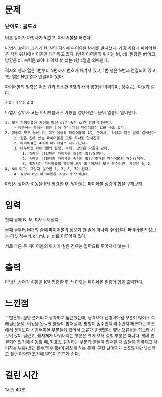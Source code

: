 # 문제

### 난이도 : 골드 4

어른 상어가 마법사가 되었고, 파이어볼을 배웠다.

마법사 상어가 크기가 N×N인 격자에 파이어볼 M개를 발사했다. 가장 처음에 파이어볼은 각자 위치에서 이동을 대기하고 있다. i번 파이어볼의 위치는 (ri, ci), 질량은 mi이고, 방향은 di, 속력은 si이다. 위치 (r, c)는 r행 c열을 의미한다.

격자의 행과 열은 1번부터 N번까지 번호가 매겨져 있고, 1번 행은 N번과 연결되어 있고, 1번 열은 N번 열과 연결되어 있다.

파이어볼의 방향은 어떤 칸과 인접한 8개의 칸의 방향을 의미하며, 정수로는 다음과 같다.

7	0	1
6	 	2
5	4	3

마법사 상어가 모든 파이어볼에게 이동을 명령하면 다음이 일들이 일어난다.

    1. 모든 파이어볼이 자신의 방향 di로 속력 si칸 만큼 이동한다.
        - 이동하는 중에는 같은 칸에 여러 개의 파이어볼이 있을 수도 있다.
    2. 이동이 모두 끝난 뒤, 2개 이상의 파이어볼이 있는 칸에서는 다음과 같은 일이 일어난다.
        1. 같은 칸에 있는 파이어볼은 모두 하나로 합쳐진다.
        2. 파이어볼은 4개의 파이어볼로 나누어진다.
        3. 나누어진 파이어볼의 질량, 속력, 방향은 다음과 같다.
            1. 질량은 ⌊(합쳐진 파이어볼 질량의 합)/5⌋이다.
            2. 속력은 ⌊(합쳐진 파이어볼 속력의 합)/(합쳐진 파이어볼의 개수)⌋이다.
            3. 합쳐지는 파이어볼의 방향이 모두 홀수이거나 모두 짝수이면, 방향은 0, 2, 4, 6이 되고, 그렇지 않으면 1, 3, 5, 7이 된다.
        4. 질량이 0인 파이어볼은 소멸되어 없어진다.

마법사 상어가 이동을 K번 명령한 후, 남아있는 파이어볼 질량의 합을 구해보자.

# 입력

첫째 줄에 N, M, K가 주어진다.

둘째 줄부터 M개의 줄에 파이어볼의 정보가 한 줄에 하나씩 주어진다. 파이어볼의 정보는 다섯 정수 ri, ci, mi, si, di로 이루어져 있다.

서로 다른 두 파이어볼의 위치가 같은 경우는 입력으로 주어지지 않는다.

# 출력

마법사 상어가 이동을 K번 명령한 후, 남아있는 파이어볼 질량의 합을 출력한다.

# 느낀점

구현문제. 금방 풀거라고 생각하고 접근했는데, 생각보다 신경써야될 부분이 많아서 오래걸린문제. 이동을 완료한 불들이 합쳐질때, 방향이 홀수인지 짝수인지 체크하는 부분에서 생각보다 신경써야될 부분들이 있어서 오류가 발생했다. 해당 오류들을 잡느라 시간이 많이 걸렸고, 불자체가 나뉘어지는 부분은 크게 오래 걸릴 부분은 아니다. 맵이 연결되어 있기에 이동할 때, 좌표값 설정하는 부분과 불들이 합쳐질 때 값들을 기록하고 처리하는 부분(방향 홀수/짝수 등)이 귀찮게 하는 문제. 구현 난이도가 높진않지만 방심하고 풀면 다양한 조건에 발목이 잡힉기 쉽다.

# 걸린 시간

1시간 40분
